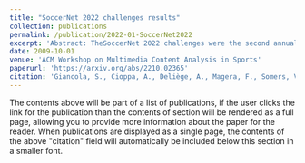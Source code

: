 ```yaml
---
title: "SoccerNet 2022 challenges results"
collection: publications
permalink: /publication/2022-01-SoccerNet2022
excerpt: 'Abstract: TheSoccerNet 2022 challenges were the second annual video understanding challenges organized by the SoccerNet team. In 2022, the challenges were composed of 6 vision-based tasks: (1) action spotting, focusing on retrieving action timestamps in long untrimmed videos, (2) replay grounding, focusing on retrieving the live moment of an action shown in a replay, (3) pitch localization, focusing on detecting line and goal part elements, (4) camera calibration, dedicated to retrieving the intrinsic and extrinsic camera parameters, (5) player re-identi￿cation, focusing on retrieving the same players across multiple views, and (6) multiple object tracking, focusing on tracking players and the ball through unedited video streams. Compared to last year’s challenges, tasks (1-2) had their evaluation metrics rede￿ned to consider tighter temporal accuracies, and tasks (3-6) were novel, including their underlying data and annotations.'
date: 2009-10-01
venue: 'ACM Workshop on Multimedia Content Analysis in Sports'
paperurl: 'https://arxiv.org/abs/2210.02365'
citation: 'Giancola, S., Cioppa, A., Deliège, A., Magera, F., Somers, V., Kang, L., ... & Li, Z. (2022, October). SoccerNet 2022 challenges results. In Proceedings of the 5th International ACM Workshop on Multimedia Content Analysis in Sports (pp. 75-86).'
---
```


The contents above will be part of a list of publications, if the user clicks the link for the publication than the contents of section will be rendered as a full page, allowing you to provide more information about the paper for the reader. When publications are displayed as a single page, the contents of the above "citation" field will automatically be included below this section in a smaller font.